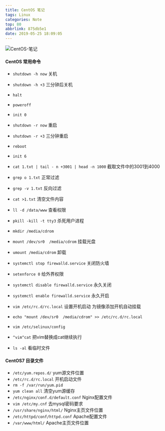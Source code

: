 ```yaml
---
title: CentOS 笔记
tags: Linux
categories: Note
top: 80
abbrlink: 875db5e1
date: 2019-05-25 18:09:05
---
```


![CentOS-笔记](http://qiniuyun.lintstar.top/CentOS-笔记.png)
#### CentOS 常用命令
- `shutdown -h now`             关机
- `shutdown -h +3`              三分钟后关机
- `halt`
- `poweroff`
- `init 0`

- `shutdown -r now`             重启
- `shutdown -r +3`              三分钟重启
- `reboot`
- `init 6`

- `cat 1.txt | tail - n +3001 | head -n 1000`                       截取文件中的3001到4000

- `grep o 1.txt`                正常过滤
- `grep -v 1.txt`               反向过滤

- `cat >1.txt`                  清空文件内容
- `ll -d /data/www`             查看权限

- `pkill -kill -t tty3`          杀死用户进程

- `mkdir /media/cdrom`
- `mount /dev/sr0  /media/cdrom`             挂载光盘
- `umount /media/cdrom`                      卸载

- `systemctl stop firewalld.service`         关闭防火墙
- `setenforce 0`                             给外界权限
- `systemctl disable firewalld.service`      永久关闭
- `systemctl enable firewalld.service`       永久开启
- `vim /etc/rc.d/rc.local`                   设置开机启动
为镜像添加开机自动挂载
- `echo "mount /dev/sr0  /media/cdrom" >> /etc/rc.d/rc.local`


- `vim /etc/selinux/config`
- `^vim^cat`                        把vim替换成cat继续执行

- `ls -al`                          看临时文件

#### CentOS7 目录文件
* `/etc/yum.repos.d/`                   yum源文件位置
* `/etc/rc.d/rc.local`                  开机启动文件
* `rm -f /var/run/yum.pid`
* `yum clean all`                       清空yum源缓存
* `/etc/nginx/conf.d/default.conf`      Nginx配置文件
* `vim /etc/my.cnf`                     去mysql密码要求
* `/usr/share/nginx/html/`              Nginx主页文件位置
* `/etc/httpd/conf/httpd.conf`          Apache配置文件
* `/var/www/html/`                      Apache主页文件位置